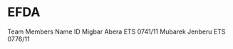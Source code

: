 # EFDA
Team Members Name             ID
Migbar Abera               ETS 0741/11
Mubarek Jenberu            ETS 0776/11
